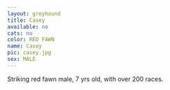 ```yaml
---
layout: greyhound
title: Casey
available: no
cats: no
color: RED FAWN
name: Casey
pic: casey.jpg
sex: MALE
---
```

Striking red fawn male, 7 yrs old, with over 200 races.
